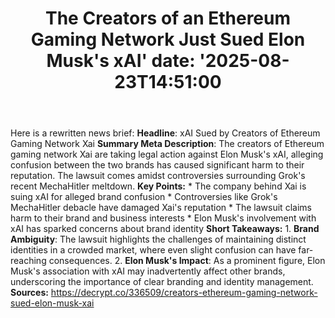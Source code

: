 ﻿---
title: "The Creators of an Ethereum Gaming Network Just Sued Elon Musk's xAI'
date: '2025-08-23T14:51:00"
category: "Markets"
summary: ""
slug: "the creators of an ethereum gaming network just sued elon mu"
source_urls:
  - "https://decrypt.co/336509/creators-ethereum-gaming-network-sued-elon-musk-xai"
seo:
  title: "The Creators of an Ethereum Gaming Network Just Sued Elon Musk's xAI | Hash n Hedge'
  description: '"
  keywords: ["news", "markets", "brief"]
---
Here is a rewritten news brief:  **Headline**: xAI Sued by Creators of Ethereum Gaming Network Xai  **Summary Meta Description**: The creators of Ethereum gaming network Xai are taking legal action against Elon Musk's xAI, alleging confusion between the two brands has caused significant harm to their reputation. The lawsuit comes amidst controversies surrounding Grok's recent MechaHitler meltdown.  **Key Points:**  * The company behind Xai is suing xAI for alleged brand confusion * Controversies like Grok's MechaHitler debacle have damaged Xai's reputation * The lawsuit claims harm to their brand and business interests * Elon Musk's involvement with xAI has sparked concerns about brand identity  **Short Takeaways:**  1. **Brand Ambiguity**: The lawsuit highlights the challenges of maintaining distinct identities in a crowded market, where even slight confusion can have far-reaching consequences. 2. **Elon Musk's Impact**: As a prominent figure, Elon Musk's association with xAI may inadvertently affect other brands, underscoring the importance of clear branding and identity management.  **Sources:** https://decrypt.co/336509/creators-ethereum-gaming-network-sued-elon-musk-xai 
